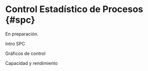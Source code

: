 
# Control Estadístico de Procesos {#spc}

En preparación.

Intro SPC

Gráficos de control

Capacidad y rendimiento


